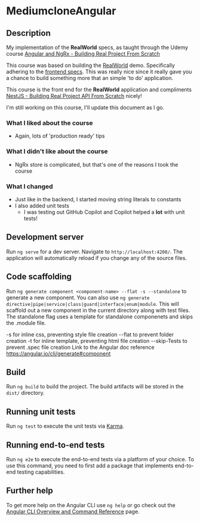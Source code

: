 # MediumcloneAngular

## Description

My implementation of the **RealWorld** specs, as taught through the Udemy course [Angular and NgRx - Building Real Project From Scratch
](https://www.udemy.com/course/angular-and-ngrx-building-real-project-from-scratch)

This course was based on building the [RealWorld](https://realworld-docs.netlify.app/docs/intro) demo. Specifically adhering to the [frontend specs](https://realworld-docs.netlify.app/docs/specs/frontend-specs/templates). This was really nice since it really gave you a chance to build something more that an simple 'to do' application.

This course is the front end for the **RealWorld** application and compliments [NestJS - Building Real Project API From Scratch](https://www.udemy.com/course/nestjs-building-real-project-api-from-scratch) nicely!

I'm still working on this course, I'll update this document as I go.

### What I liked about the course

- Again, lots of 'production ready' tips

### What I didn't like about the course

- NgRx store is complicated, but that's one of the reasons I took the course

### What I changed

- Just like in the backend, I started moving string literals to constants
- I also added unit tests
  - I was testing out GitHub Copilot and Copilot helped a **lot** with unit tests!

## Development server

Run `ng serve` for a dev server. Navigate to `http://localhost:4200/`. The application will automatically reload if you change any of the source files.

## Code scaffolding

Run `ng generate component <component-name> --flat -s --standalone` to generate a new component. You can also use `ng generate directive|pipe|service|class|guard|interface|enum|module`. This will scaffold out a new component in the current directory along with test files. The standalone flag uses a template for standalone componenets and skips the .module file.

-s for inline css, preventing style file creation
--flat to prevent folder creation
-t for inline template, preventing html file creation
--skip-Tests to prevent .spec file creation
Link to the Angular doc reference https://angular.io/cli/generate#component

## Build

Run `ng build` to build the project. The build artifacts will be stored in the `dist/` directory.

## Running unit tests

Run `ng test` to execute the unit tests via [Karma](https://karma-runner.github.io).

## Running end-to-end tests

Run `ng e2e` to execute the end-to-end tests via a platform of your choice. To use this command, you need to first add a package that implements end-to-end testing capabilities.

## Further help

To get more help on the Angular CLI use `ng help` or go check out the [Angular CLI Overview and Command Reference](https://angular.io/cli) page.
